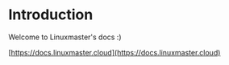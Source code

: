# Introduction

Welcome to Linuxmaster's docs :)

[https://docs.linuxmaster.cloud](https://docs.linuxmaster.cloud)
